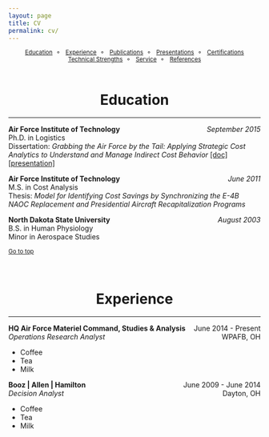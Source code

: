 ```yaml
---
layout: page
title: CV
permalink: cv/
---
```



<style>
div {
    text-align: justify;
    text-justify: inter-word;
}
</style>

<center><small><a href="#education">Education</a>&nbsp;&nbsp;&#9900;&nbsp;&nbsp;
<a href="#experience">Experience</a>&nbsp;&nbsp;&#9900;&nbsp;&nbsp;
<a href="#publications">Publications</a>&nbsp;&nbsp;&#9900;&nbsp;&nbsp;
<a href="#presentations">Presentations</a>&nbsp;&nbsp;&#9900;&nbsp;&nbsp;
<a href="#certifications">Certifications</a>
<br>
<a href="#technical">Technical Strengths</a>&nbsp;&nbsp;&#9900;&nbsp;&nbsp;
<a href="#service">Service</a>&nbsp;&nbsp;&#9900;&nbsp;&nbsp;
<a href="#references">References</a></small></center>

<br>

# <center>Education<a name="education"></a></center>
***
<p style="text-align:left;"><strong>Air Force Institute of Technology</strong></span><span style="float:right;"><em>September 2015</em></span>
<br>Ph.D. in Logistics<br/>
Dissertation: <em>Grabbing the Air Force by the Tail: Applying Strategic Cost Analytics to Understand and Manage Indirect Cost Behavior</em> <a href="https://www.researchgate.net/publication/284179123_Grabbing_the_Air_Force_by_the_Tail_Applying_Strategic_Cost_Analytics_to_Understand_and_Manage_Indirect_Cost_Behavior">[doc]</a> <a href="https://www.dropbox.com/s/0edlv3cnwnbflp6/Dissertation%20Defense%20v2.pdf?dl=0">[presentation]</a>
</p>

<p style="text-align:left;"><strong>Air Force Institute of Technology</strong></span><span style="float:right;"><em>June 2011</em></span>
<br>M.S. in Cost Analysis<br/>
Thesis: <em>Model for Identifying Cost Savings by Synchronizing the E-4B NAOC Replacement and Presidential Aircraft Recapitalization Programs</em>
</p>

<p style="text-align:left;"><strong>North Dakota State University</strong></span><span style="float:right;"><em>August 2003</em></span>
<br>B.S. in Human Physiology<br/>
Minor in Aerospace Studies
</p>

<small><a href="#">Go to top</a></small>

<br>

# <center>Experience<a name="experience"></a></center>
***
<div>
<p style="text-align:left;"><strong>HQ Air Force Materiel Command, Studies & Analysis</strong></span><span style="float:right;">June 2014 - Present</span>
<br style="text-align:left;"><em>Operations Research Analyst</em></span><span style="float:right;">WPAFB, OH</span>
</p>
<ul>
  <li>Coffee</li>
  <li>Tea</li>
  <li>Milk</li>
</ul>
</div>

<div>
<p style="text-align:left;"><strong>Booz | Allen | Hamilton</strong></span><span style="float:right;">June 2009 - June 2014</span>
<br style="text-align:left;"><em>Decision Analyst</em></span><span style="float:right;">Dayton, OH</span>
</p>
<ul>
  <li>Coffee</li>
  <li>Tea</li>
  <li>Milk</li>
</ul>
</div>





